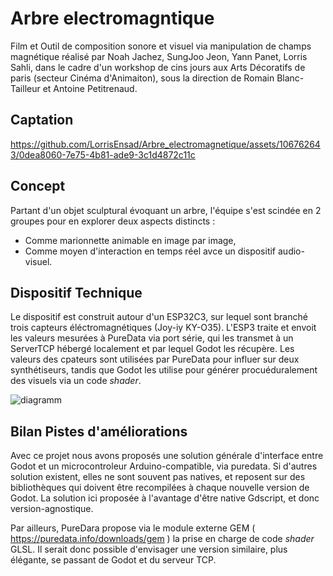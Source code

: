 # Arbre electromagntique
Film et Outil de composition sonore et visuel via manipulation de champs magnétique réalisé par Noah Jachez, SungJoo Jeon, Yann Panet, Lorris Sahli, dans le cadre d'un workshop de cins jours aux Arts Décoratifs de paris (secteur Cinéma d'Animaiton), sous la direction de Romain Blanc-Tailleur et Antoine Petitrenaud. 


## Captation
https://github.com/LorrisEnsad/Arbre_electromagnetique/assets/106762643/0dea8060-7e75-4b81-ade9-3c1d4872c11c

## Concept

Partant d'un objet sculptural évoquant un arbre, l'équipe s'est scindée en 2 groupes pour en explorer deux aspects distincts : 
- Comme marionnette animable en image par image,
- Comme moyen d'interaction en temps réel avce un dispositif audio-visuel. 


## Dispositif Technique 

Le dispositif est construit autour d'un ESP32C3, sur lequel sont branché trois capteurs éléctromagnétiques (Joy-iy KY-O35). L'ESP3 traite et envoit les valeurs mesurées à PureData via port série, qui les transmet à un ServerTCP hébergé localement et par lequel Godot les récupère. 
Les valeurs des cpateurs sont utilisées par PureData pour influer sur deux synthétiseurs, tandis que Godot les utilise pour générer procuéduralement des visuels via un code *shader*. 

![diagramm](https://github.com/LorrisEnsad/Arbre_electromagnetique/assets/106762643/c35a6763-b0a8-494a-ae2a-a0c2df121db0)

## Bilan Pistes d'améliorations

Avec ce projet nous avons proposés une solution générale d'interface entre Godot et un microcontroleur Arduino-compatible, via puredata. Si d'autres solution existent, elles ne sont souvent pas natives, et reposent sur des bibliothèques qui doivent être recompilées à chaque nouvelle version de Godot. La solution ici proposée à l'avantage d'être native Gdscript, et donc version-agnostique. 

Par ailleurs, PureDara propose via le module externe GEM ( https://puredata.info/downloads/gem ) la prise en charge de code *shader* GLSL. Il serait donc possible d'envisager une version similaire, plus élégante, se passant de Godot et du serveur TCP. 
